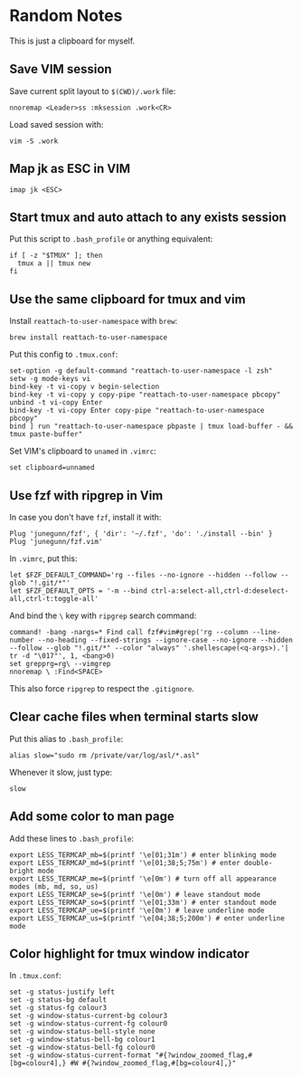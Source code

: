 # Random Notes

This is just a clipboard for myself.

## Save VIM session

Save current split layout to `$(CWD)/.work` file:

```
nnoremap <Leader>ss :mksession .work<CR>
```

Load saved session with:

```
vim -S .work
```

## Map jk as ESC in VIM

```
imap jk <ESC>
```

## Start tmux and auto attach to any exists session

Put this script to `.bash_profile` or anything equivalent:

```
if [ -z "$TMUX" ]; then
  tmux a || tmux new
fi
```

## Use the same clipboard for tmux and vim

Install `reattach-to-user-namespace` with `brew`:

```
brew install reattach-to-user-namespace
```

Put this config to `.tmux.conf`:

```
set-option -g default-command "reattach-to-user-namespace -l zsh"
setw -g mode-keys vi
bind-key -t vi-copy v begin-selection
bind-key -t vi-copy y copy-pipe "reattach-to-user-namespace pbcopy"
unbind -t vi-copy Enter
bind-key -t vi-copy Enter copy-pipe "reattach-to-user-namespace pbcopy"
bind ] run "reattach-to-user-namespace pbpaste | tmux load-buffer - && tmux paste-buffer"
```

Set VIM's clipboard to `unamed` in `.vimrc`:

```
set clipboard=unnamed
```

## Use fzf with ripgrep in Vim

In case you don't have `fzf`, install it with:

```
Plug 'junegunn/fzf', { 'dir': '~/.fzf', 'do': './install --bin' }
Plug 'junegunn/fzf.vim'
```

In `.vimrc`, put this:

```
let $FZF_DEFAULT_COMMAND='rg --files --no-ignore --hidden --follow --glob "!.git/*"'
let $FZF_DEFAULT_OPTS = '-m --bind ctrl-a:select-all,ctrl-d:deselect-all,ctrl-t:toggle-all'
```

And bind the `\` key with `ripgrep` search command:

```
command! -bang -nargs=* Find call fzf#vim#grep('rg --column --line-number --no-heading --fixed-strings --ignore-case --no-ignore --hidden --follow --glob "!.git/*" --color "always" '.shellescape(<q-args>).'| tr -d "\017"', 1, <bang>0)
set grepprg=rg\ --vimgrep
nnoremap \ :Find<SPACE>
```

This also force `ripgrep` to respect the `.gitignore`.

## Clear cache files when terminal starts slow

Put this alias to `.bash_profile`:

```
alias slow="sudo rm /private/var/log/asl/*.asl"
```

Whenever it slow, just type:

```
slow
```

## Add some color to man page

Add these lines to `.bash_profile`:

```
export LESS_TERMCAP_mb=$(printf '\e[01;31m') # enter blinking mode
export LESS_TERMCAP_md=$(printf '\e[01;38;5;75m') # enter double-bright mode
export LESS_TERMCAP_me=$(printf '\e[0m') # turn off all appearance modes (mb, md, so, us)
export LESS_TERMCAP_se=$(printf '\e[0m') # leave standout mode
export LESS_TERMCAP_so=$(printf '\e[01;33m') # enter standout mode
export LESS_TERMCAP_ue=$(printf '\e[0m') # leave underline mode
export LESS_TERMCAP_us=$(printf '\e[04;38;5;200m') # enter underline mode
```

## Color highlight for tmux window indicator

In `.tmux.conf`:

```
set -g status-justify left
set -g status-bg default
set -g status-fg colour3
set -g window-status-current-bg colour3
set -g window-status-current-fg colour0
set -g window-status-bell-style none
set -g window-status-bell-bg colour1
set -g window-status-bell-fg colour0
set -g window-status-current-format "#{?window_zoomed_flag,#[bg=colour4],} #W #{?window_zoomed_flag,#[bg=colour4],}"
```
